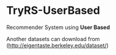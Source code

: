 # TryRS-UserBased
Recommender System using **User Based**

Another datasets can download from (http://eigentaste.berkeley.edu/dataset/)

